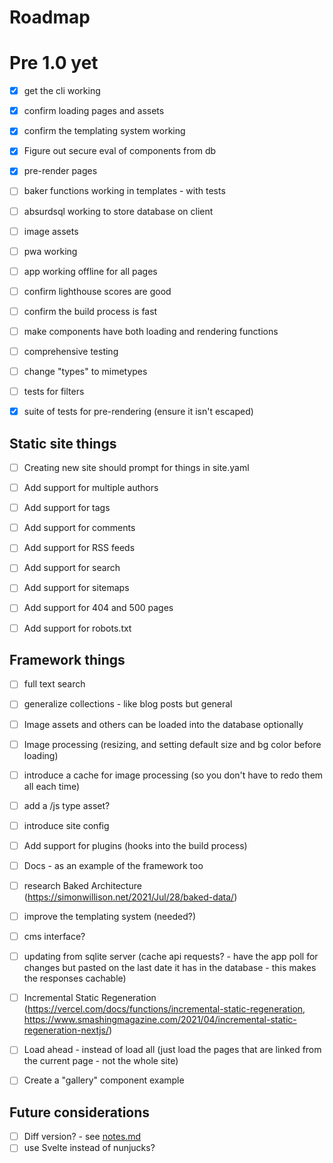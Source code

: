 # Roadmap

# Pre 1.0 yet

 - [x] get the cli working
 - [x] confirm loading pages and assets
 - [x] confirm the templating system working
 - [x] Figure out secure eval of components from db
 - [x] pre-render pages
 - [ ] baker functions working in templates - with tests
 - [ ] absurdsql working to store database on client
 - [ ] image assets 
 - [ ] pwa working
 - [ ] app working offline for all pages
 - [ ] confirm lighthouse scores are good
 - [ ] confirm the build process is fast
 - [ ] make components have both loading and rendering functions
 - [ ] comprehensive testing
 - [ ] change "types" to mimetypes
 - [ ] tests for filters
 - [x] suite of tests for pre-rendering (ensure it isn't escaped)


## Static site things

- [ ] Creating new site should prompt for things in site.yaml
- [ ] Add support for multiple authors
- [ ] Add support for tags
- [ ] Add support for comments
- [ ] Add support for RSS feeds
- [ ] Add support for search
- [ ] Add support for sitemaps
- [ ] Add support for 404 and 500 pages
- [ ] Add support for robots.txt



## Framework things

 - [ ] full text search
 - [ ] generalize collections - like blog posts but general
 - [ ] Image assets and others can be loaded into the database optionally
 - [ ] Image processing (resizing, and setting default size and bg color before loading)
 - [ ] introduce a cache for image processing (so you don't have to redo them all each time)
 - [ ] add a /js type asset?
 - [ ] introduce site config 
 - [ ] Add support for plugins (hooks into the build process)
 - [ ] Docs - as an example of the framework too
 - [ ] research Baked Architecture (https://simonwillison.net/2021/Jul/28/baked-data/)
 - [ ] improve the templating system (needed?)
 - [ ] cms interface?
 - [ ] updating from sqlite server (cache api requests? - have the app poll for changes but pasted on the last date it has in the database - this makes the responses cachable)
 - [ ] Incremental Static Regeneration (https://vercel.com/docs/functions/incremental-static-regeneration, https://www.smashingmagazine.com/2021/04/incremental-static-regeneration-nextjs/)
 - [ ] Load ahead - instead of load all (just load the pages that are linked from the current page - not the whole site)
 - [ ] Create a "gallery" component example


## Future considerations

 - [ ] Diff version?  - see [notes.md](notes.md)
 - [ ] use Svelte instead of nunjucks?